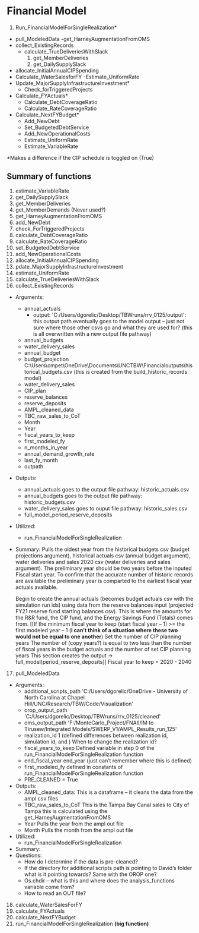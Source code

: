 # Financial Model

1. Run_FinancialModelForSingleRealization\*
- pull_ModeledData
	-get_HarneyAugmentationFromOMS
- collect_ExistingRecords
	- calculate_TrueDeliveriesWithSlack
		1.	get_MemberDeliveries
		2.	get_DailySupplySlack
- allocate_InitialAnnualCIPSpending
- Calculate_WaterSalesforFY
	-Estimate_UniformRate
- Update_MajorSupplyInfrastructureInvestment\*
	- Check_forTriggeredProjects
- Calculate_FYActuals\*
	- Calculate_DebtCoverageRatio
	- Calculate_RateCoverageRatio
- Calculate_NextFYBudget\*
	- Add_NewDebt
	- Set_BudgetedDebtService
	- Add_NewOperationalCosts
	- Estimate_UniformRate
	- Estimate_VariableRate

\*Makes a difference if the CIP schedule is toggled on (True)




## Summary of functions

1. estimate_VariableRate
2. get_DailySupplySlack
3. get_MemberDeliveries
4. get_MemberDemands (Never used?)
5. get_HarneyAugmentationFromOMS
6. add_NewDebt
7. check_ForTriggeredProjects
8. calculate_DebtCoverageRatio
9. calculate_RateCoverageRatio
10. set_BudgetedDebtService
11. add_NewOperationalCosts
12. allocate_InitialAnnualCIPSpending
13. pdate_MajorSupplyInfrastructureInvestment
14. estimate_UniformRate
15. calculate_TrueDeliveriesWithSlack
16. collect_ExistingRecords
- Arguments:
	- annual_actuals
		- output: 'C:/Users/dgorelic/Desktop/TBWruns/rrv_0125/output': this output path eventually goes to the model output – just not sure where those other csvs go and what they are used for? (this is all overwritten with a new output file pathway)
	- annual_budgets
	- water_delivery_sales
	- annual_budget
	- budget_projection
		C:\Users\cmpet\OneDrive\Documents\UNCTBW\Financialoutputs\historical_budgets.csv (this is created from the build_historic_records model)
	- water_delivery_sales
	- CIP_plan
	- reserve_balances
	- reserve_deposits
	- AMPL_cleaned_data
	- TBC_raw_sales_to_CoT
	- Month
	- Year
	- fiscal_years_to_keep
	- first_modeled_fy
	- n_months_in_year
	- annual_demand_growth_rate
	- last_fy_month
	- outpath
- Outputs:
	- annual_actuals
		goes to the output file pathway: historic_actuals.csv
	- annual_budgets
		goes to the output file pathway: historic_budgets.csv
	- water_delivery_sales
		goes to ouput file pathway: historic_sales.csv
	- full_model_period_reserve_deposits
- Utilized:
	- run_FinancialModelForSingleRealization
- Summary:
	Pulls the oldest year from the historical budgets csv (budget projections argument), historical actuals csv (annual budget argument), water deliveries and sales 2020 csv (water deliveries and sales argument). 
	The preliminary year should be two years before the inputed Fiscal start year. To confirm that the accurate number of historic records are available the preliminary year is comparted to the earliest fiscal year actuals available.

	Begin to create the annual actuals (becomes budget actuals csv with the simulation run ids) using data from the reserve balances input (projected FY21 reserve fund starting balances csv). This is where the amounts for the R&R fund, the CIP fund, and the Energy Savings Fund (Totals) comes from.
	[[If the minimum fiscal year to keep (start fiscal year – 1) >= the first modeled year – 1 (**I can’t think of a situation where these two would not be equal to one another**) 
	Set the number of CIP planning years
	The number of (copy years?) is equal to two less than the number of fiscal years in the budget actuals and the number of set CIP planning years
	This section creates the output -> full_model)period_reserve_deposits]]
	Fiscal year to keep = 2020 - 2040


17.	pull_ModeledData
- Arguments:
	- additional_scripts_path
		'C:/Users/dgorelic/OneDrive - University of North Carolina at Chapel Hill/UNC/Research/TBW/Code/Visualization'
	- orop_output_path
		'C:/Users/dgorelic/Desktop/TBWruns/rrv_0125/cleaned'
	- oms_output_path
		'F:/MonteCarlo_Project/FNAII/IM to Tirusew/Integrated Models/SWERP_V1/AMPL_Results_run_125'
	- realization_id
		1 (defined differences between realization id, simulation id, and ) When to change the realization id?
	- 	fiscal_years_to_keep
		Defined variable in step 0 of the run_FinancialModelForSingleRealization function
	- end_fiscal_year
		end_year (just can’t remember where this is defined)
	- first_modeled_fy
		defined in constants of run_FinancialModelForSingleRealization function
	- PRE_CLEANED = True
- Outputs:
	- AMPL_cleaned_data:
		This is a dataframe – it cleans the data from the ampl csv files
	- TBC_raw_sales_to_CoT
		This is the Tampa Bay Canal sales to City of Tampa this is calculated using the get_HarneyAugmentationFromOMS
	- Year
		Pulls the year from the ampl out file 
	- Month
		Pulls the month from the ampl out file
- Utilized: 
	- run_FinancialModelForSingleRealization
- Summary:
- Questions:
	- How do I determine if the data is pre-cleaned?
	- If the directory for additional scripts path is pointing to David’s folder what is it pointing towards? Same with the OROP one?
	- Os.chdir – what is this and where does the analysis_functions variable come from?
	- How to read an OUT file?
18.	calculate_WaterSalesForFY
19.	calculate_FYActuals
20.	calculate_NextFYBudget
21.	run_FinancialModelForSingleRealization **(big function)**
 
